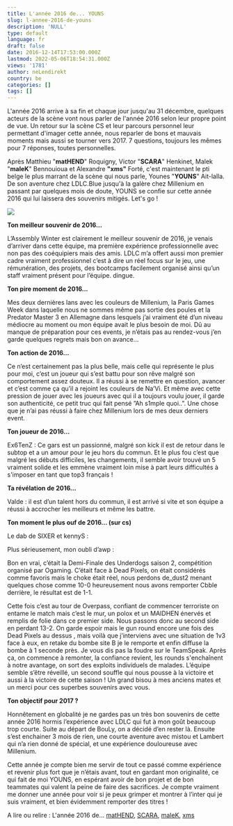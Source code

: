 ```yaml
---
title: L'année 2016 de... YOUNS
slug: l-annee-2016-de-youns
description: 'NULL'
type: default
language: fr
draft: false
date: 2016-12-14T17:53:00.000Z
lastmod: 2022-05-06T18:54:31.000Z
views: '1781'
author: neLendirekt
country: be
categories: []
tags: []
---
```

L'année 2016 arrive à sa fin et chaque jour jusqu'au 31 décembre, quelques acteurs de la scène vont nous parler de l'année 2016 selon leur propre point de vue. Un retour sur la scène CS et leur parcours personnel leur permettant d'imager cette année, nous reparler de bons et mauvais moments mais aussi se tourner vers 2017\. 7 questions, toujours les mêmes pour 7 réponses, toutes personnelles.

Après Matthieu "**matHEND**" Roquigny, Victor "**SCARA**" Henkinet, Malek "**maleK**" Bennouioua et Alexandre **"xms"** Forté, c'est maintenant le pti belge le plus marrant de la scène qui nous parle, Younes "**YOUNS**" Ait-lalla. De son aventure chez LDLC.Blue jusqu'à la galère chez Millenium en passant par quelques mois de doute, YOUNS se confie sur cette année 2016 qui lui laissera des souvenirs mitigés. Let's go !

![](/storage/images/582c737842c27_9d255ec61f10c8f89f06c203e79e0142png)

**Ton meilleur souvenir de 2016…**

L’Assembly Winter est clairement le meilleur souvenir de 2016, je venais d’arriver dans cette équipe, ma première expérience professionnelle avec non pas des coéquipiers mais des amis. LDLC m’a offert aussi mon premier cadre vraiment professionnel c’est à dire un réel focus sur le jeu, une rémunération, des projets, des bootcamps facilement organisé ainsi qu’un staff vraiment présent pour l’équipe. dingue.

**Ton pire moment de 2016…**

Mes deux dernières lans avec les couleurs de Millenium, la Paris Games Week dans laquelle nous ne sommes même pas sortie des poules et la Predator Master 3 en Allemagne dans lesquels j’ai vraiment été d’un niveau médiocre au moment ou mon équipe avait le plus besoin de moi. Dû au manque de préparation pour ces events, je n’étais pas au rendez-vous j’en garde quelques regrets mais bon on avance...

**Ton action de 2016…** 

Ce n’est certainement pas la plus belle, mais celle qui représente le plus pour moi, c’est un joueur qui s’est battu pour son rêve malgré son comportement assez douteux. Il a réussi à se remettre en question, avancer et c’est comme ça qu’il a rejoint les couleurs de Na’Vi. Et même avec cette pression de jouer avec les joueurs avec qui il a toujours voulu jouer, il garde son authenticité, ce petit truc qui fait pensé ”Ah s1mple quoi..”. Une chose que je n’ai pas réussi à faire chez Millenium lors de mes deux derniers event.

**Ton joueur de 2016…** 

Ex6TenZ : Ce gars est un passionné, malgré son kick il est de retour dans le subtop et a un amour pour le jeu hors du commun. Et le plus fou c’est que malgré les débuts difficiles, les changements, il semble avoir trouvé un 5 vraiment solide et les emmène vraiment loin mise à part leurs difficultés à s'imposer en tant que top3 français !

**Ta révélation de 2016…**

Valde : il est d’un talent hors du commun, il est arrivé si vite et son équipe a réussi à accrocher les meilleurs et même les battre.

**Ton moment le plus ouf de 2016… (sur cs)**

Le dab de SIXER et kennyS :

Plus sérieusement, mon oubli d’awp :

Bon en vrai, c’était la Demi-Finale des Underdogs saison 2, compétition organisé par Ogaming. C’était face à Dead Pixels, on était considérés comme favoris mais le choke était réel, nous perdons de\_dust2 menant quelques chose comme 10-0 heureusement nous avons remporter Cbble derrière, le résultat est de 1-1.

Cette fois c’est au tour de Overpass, confiant de commencer terroriste on entame le match mais c’est le mur, un polox et un MAIDHEN énervés et remplis de folie dans ce premier side. Nous passons donc au second side en perdant 13-2\. On garde espoir mais le gun round encore une fois des Dead Pixels au dessus , mais voilà que j’interviens avec une situation de 1v3 face à eux, en retake du bombe site B je le remporte et enfin diffuse la bombe à 1 seconde près. Je vous dis pas la foudre sur le TeamSpeak. Après ça, on commence à remonter, la confiance revient, les rounds s'enchaînent à notre avantage, on sort des exploits individuels de malades. L’équipe semble s’être réveillé, un second souffle qui nous pousse à la victoire et aussi à la victoire de cette saison ! Un grand bisou à mes anciens mates et un merci pour ces superbes souvenirs avec vous. 

**Ton objectif pour 2017 ?**

Honnêtement en globalité je ne gardes pas un très bon souvenirs de cette année 2016 hormis l’expérience avec LDLC qui fut à mon goût beaucoup trop courte. Suite au départ de BouLy, on a décidé d’en rester là. Ensuite s’est enchainer 3 mois de rien, une courte aventure avec mistou et Lambert qui n’a rien donné de spécial, et une expérience douloureuse avec Millenium.

Cette année je compte bien me servir de tout ce passé comme expérience et revenir plus fort que je n’étais avant, tout en gardant mon originalité, ce qui fait de moi YOUNS, en espérant avoir de bon projet et de bon teammates qui valent la peine de faire des sacrifices. Je compte vraiment me donner une année pour voir si je peux grimper et montrer à l’inter qui je suis vraiment, et bien évidemment remporter des titres !

A lire ou relire : L'année 2016 de... [matHEND](https:///fr/flash/lannee-2016-de-mathend/136), [SCARA](https:///fr/flash/lannee-2016-de-scara/135), [maleK](https:///fr/flash/lannee-2016-de-malek/142), [xms](https:///fr/flash/lannee-2016-de-xms/145)
